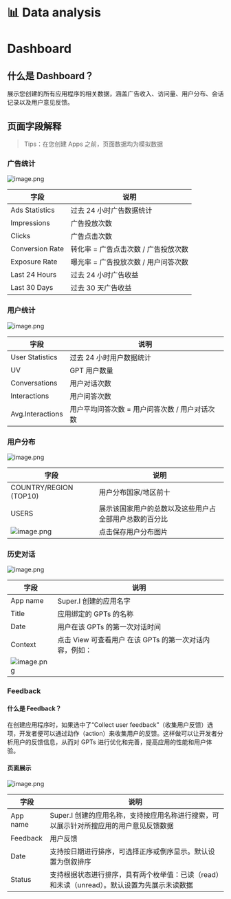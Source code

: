 # 📊 Data analysis

<a name="h61wJ"></a>
# Dashboard
<a name="wNLFH"></a>
## 什么是 Dashboard？
展示您创建的所有应用程序的相关数据，涵盖广告收入、访问量、用户分布、会话记录以及用户意见反馈。
<a name="hBUfs"></a>
## 页面字段解释
> Tips：在您创建 Apps 之前，页面数据均为模拟数据

<a name="qkUiK"></a>
### 广告统计
![image.png](https://intranetproxy.alipay.com/skylark/lark/0/2024/png/236735/1709016665936-6dde1a84-3f8c-4c60-af29-35fb5b76c195.png#clientId=u8a381aee-3d4d-4&from=paste&height=332&id=ua10acbd4&originHeight=664&originWidth=2222&originalType=binary&ratio=2&rotation=0&showTitle=false&size=535985&status=done&style=stroke&taskId=u3ec285b1-c9d3-4217-9243-859de22495d&title=&width=1111)

| **字段** | **说明** |
| --- | --- |
| Ads Statistics | 过去 24 小时广告数据统计 |
| Impressions | 广告投放次数 |
| Clicks | 广告点击次数 |
| Conversion Rate | 转化率 = 广告点击次数 / 广告投放次数 |
| Exposure Rate | 曝光率 = 广告投放次数 / 用户问答次数 |
| Last 24 Hours | 过去 24 小时广告收益 |
| Last 30 Days | 过去 30 天广告收益 |

<a name="qOJ58"></a>
### 用户统计
![image.png](https://intranetproxy.alipay.com/skylark/lark/0/2024/png/236735/1709017175790-e05da7ba-8d91-47bb-b025-34165e8af96e.png#clientId=u8a381aee-3d4d-4&from=paste&height=523&id=u5d18d875&originHeight=1046&originWidth=2228&originalType=binary&ratio=2&rotation=0&showTitle=false&size=952787&status=done&style=stroke&taskId=u05c08ac0-bcb8-4712-bbab-809a01cfa9c&title=&width=1114)

| **字段** | **说明** |
| --- | --- |
| User Statistics | 过去 24 小时用户数据统计 |
| UV | GPT 用户数量 |
| Conversations | 用户对话次数 |
| Interactions | 用户问答次数 |
| Avg.Interactions | 用户平均问答次数 = 用户问答次数 / 用户对话次数 |

<a name="w0NaT"></a>
### 用户分布
![image.png](https://intranetproxy.alipay.com/skylark/lark/0/2024/png/236735/1709017474816-830b020a-a25f-4854-afae-6bb3c1ad344e.png#clientId=u8a381aee-3d4d-4&from=paste&height=565&id=u2fd08406&originHeight=1130&originWidth=2224&originalType=binary&ratio=2&rotation=0&showTitle=false&size=1130923&status=done&style=stroke&taskId=ua268b1f9-5395-4c97-a3d9-872ba5fe615&title=&width=1112)

| **字段** | **说明** |
| --- | --- |
| COUNTRY/REGION (TOP10) | 用户分布国家/地区前十 |
| USERS | 展示该国家用户的总数以及这些用户占全部用户总数的百分比 |
| ![image.png](https://intranetproxy.alipay.com/skylark/lark/0/2024/png/236735/1709017917831-0c71bc1c-f945-487a-9127-86dd98cdbf71.png#clientId=u8a381aee-3d4d-4&from=paste&height=29&id=uc571ac9c&originHeight=58&originWidth=56&originalType=binary&ratio=2&rotation=0&showTitle=false&size=6928&status=done&style=none&taskId=u6f4ad17e-1de5-4719-8955-9f53fbee381&title=&width=28) | 点击保存用户分布图片 |

<a name="qiTeA"></a>
### 历史对话
![image.png](https://intranetproxy.alipay.com/skylark/lark/0/2024/png/236735/1709017687903-dd976896-b038-4649-bae5-439b2473b28e.png#clientId=u8a381aee-3d4d-4&from=paste&height=540&id=u5c02794c&originHeight=1080&originWidth=2220&originalType=binary&ratio=2&rotation=0&showTitle=false&size=751615&status=done&style=stroke&taskId=u54a41d04-04a8-4b4a-ba5a-b0aed0edaf9&title=&width=1110)

| **字段** | **说明** |
| --- | --- |
| App name | Super.I 创建的应用名字 |
| Title | 应用绑定的 GPTs 的名称 |
| Date | 用户在该 GPTs 的第一次对话时间 |
| Context | 点击 View 可查看用户 在该 GPTs 的第一次对话内容，例如：
![image.png](https://intranetproxy.alipay.com/skylark/lark/0/2024/png/236735/1709018532596-890f064a-5c4e-4bed-abd2-e0052ddcdc3d.png#clientId=u8a381aee-3d4d-4&from=paste&height=141&id=ubfb23a6d&originHeight=282&originWidth=1034&originalType=binary&ratio=2&rotation=0&showTitle=false&size=144604&status=done&style=stroke&taskId=ufc25acb9-b828-4883-b767-e8ce16a0bd3&title=&width=517) |

<a name="nYwN0"></a>
### Feedback
<a name="CZp1T"></a>
#### 什么是 Feedback？
在创建应用程序时，如果选中了“Collect user feedback”（收集用户反馈）选项，开发者便可以通过动作（action）来收集用户的反馈。这样做可以让开发者分析用户的反馈信息，从而对 GPTs 进行优化和完善，提高应用的性能和用户体验。
<a name="ETU8g"></a>
#### 页面展示
![image.png](https://intranetproxy.alipay.com/skylark/lark/0/2024/png/236735/1709018745478-2866ea37-dac1-417d-b7bc-f13fccd36bee.png#clientId=u8a381aee-3d4d-4&from=paste&height=456&id=ub7fd953e&originHeight=912&originWidth=2222&originalType=binary&ratio=2&rotation=0&showTitle=false&size=607145&status=done&style=stroke&taskId=ue6b344bc-44f5-4cce-a8f9-f88fbce0ddd&title=&width=1111)

| **字段** | **说明** |
| --- | --- |
| App name | Super.I 创建的应用名称，支持按应用名称进行搜索，可以展示针对所搜应用的用户意见反馈数据 |
| Feedback | 用户反馈 |
| Date | 支持按日期进行排序，可选择正序或倒序显示。默认设置为倒叙排序 |
| Status | 支持根据状态进行排序，具有两个枚举值：已读（read）和未读（unread）。默认设置为先展示未读数据 |
